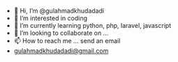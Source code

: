 - 👋 Hi, I’m @gulahmadkhudadadi
- 👀 I’m interested in coding 
- 🌱 I’m currently learning python, php, laravel, javascript 
- 💞️ I’m looking to collaborate on ...
- 📫 How to reach me ... send an email
- gulahmadkhudadadi@gmail.com

<!---
gulahmadkhudadadi/gulahmadkhudadadi is a ✨ special ✨ repository because its `README.md` (this file) appears on your GitHub profile.
You can click the Preview link to take a look at your changes.
--->

